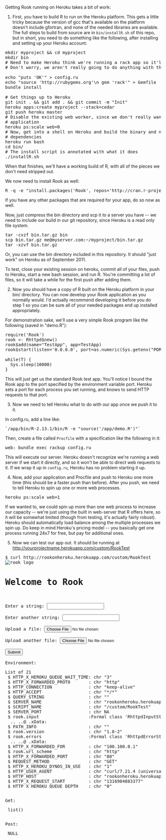 Getting Rook running on Heroku takes a bit of work:

1) First, you have to build R to run on the Heroku platform. This gets a little
tricky because the version of gcc that's available on the platform doesn't
include gfortran, and none of the needed libraries are available. The full
steps to build from source are in <code>bin/installR.sh</code> of this repo, but in short,
you need to do something like the following, after installing and setting up
your Heroku account:

<pre>
mkdir myproject && cd myproject
mkdir bin
# Need to make Heroku think we're running a rack app so it'll accept our pushes.
# Don't worry, we aren't really going to do anything with this.

echo "puts 'OK'" > config.ru
echo "source 'http://rubygems.org'\n gem 'rack'" > Gemfile
bundle install

# Get things up to Heroku
git init . && git add . && git commit -m "Init"
heroku apps:create myproject --stack=cedar
git push heroku master
# Disable the existing web worker, since we don't really want to run the rack
# application
heroku ps:scale web=0 
# Now, get into a shell on Heroku and build the binary and necessary
# dependencies
heroku run bash
cd bin/
# The install script is annotated with what it does
./installR.sh
</pre>

When that finishes, we'll have a working build of R, with all of the pieces we
don't need stripped out. 

We now need to install Rook as well:
<pre>
R -q -e "install.packages('Rook', repos='http://cran.r-project.org')"
</pre>
If you have any other packages that are required for your app, do so now as well.

Now, just compress the bin directory and scp it to
a server you have -- we need to include our build in our git repository, since
Heroku is a read only file system.

<pre>
tar -cvzf bin.tar.gz bin
scp bin.tar.gz me@myserver.com:~/myproject/bin.tar.gz
tar -xzvf bin.tar.gz
</pre>

Or, you can use the bin directory included in this repository. It should "just
work" on Heroku as of September 2011.

To test, close your existing session on heroku, commit all of your files, push
to Heroku, start a new bash session, and run R. You're committing a lot of
files, so it will take a while for the first push after adding them.

2) Now you should have a copy of R built on the Heroku platform in your bin/
directory. You can now develop your Rook application as you normally would. I'd
actually recommend developing it before you do step 1 so you can be sure all of
your needed packages end up installed appropriately.

For demonstration sake, we'll use a very simple Rook program like the
following (saved in "demo.R"):

<pre>
require('Rook')
rook <- Rhttpd$new()
rook$add(name="TestApp", app=TestApp)
rook$start(listen='0.0.0.0', port=as.numeric(Sys.getenv("PORT")))

while(T) {
  Sys.sleep(10000)
}
</pre>

This will just get us the standard Rook test app. You'll notice I bound the Rook app to the port specified by the environment
variable port. Heroku sets a port for each process you set running, and knows
to send HTTP requests to that port.

3) Now we need to tell Heroku what to do with our app once we push it to it.

In config.ru, add a line like:

<pre>
`/app/bin/R-2.13.1/bin/R -e "source('/app/demo.R')"`
</pre>

Then, create a file called <code>Procfile</code> with a specification like the
following in it:

<pre>
web: bundle exec rackup config.ru 
</pre>

This will execute our server. Heroku doesn't recognize we're running a web
server if we start it directly, and so it won't be able to direct web requests
to it. If we wrap it up in <code>config.ru</code>, Heroku has no problem
starting it up.

4) Now, add your application and Procfile and push to Heroku one more time (this should be a faster push than before). After you push, we need to tell Heroku to spin up one or more web processes.
<pre>
heroku ps:scale web=1
</pre>

If we wanted to, we could spin up more than one web process to increase our
capacity -- we're just using the built in web-server that R offers here, so it
will be somewhat limited (though from testing, it's actually fairly robust).
Heroku should automatically load balance among the multiple processes we spin
up. Do keep in mind Heroku's pricing model -- you basically get one process
running 24x7 for free, but pay for additional ones.

5) Now we can test our app out. It should be running at
http://yourprojectname.herokuapp.com/custom/RookTest

<pre>
$ curl http://rookonheroku.herokuapp.com/custom/RookTest
<HTML><head><style type="text/css">
table { border: 1px solid #8897be; border-spacing: 0px; font-size: 10pt; }td { border-bottom:1px solid #d9d9d9; border-left:1px solid #d9d9d9; border-spacing: 0px; padding: 3px 8px; }td.l { font-weight: bold; width: 10%; }
tr.e { background-color: #eeeeee; border-spacing: 0px; }
tr.o { background-color: #ffffff; border-spacing: 0px; }
</style></head><BODY><img alt="rook logo" src="http://wiki.rapache.net/static/rook.png"><H1>Welcome to Rook</H1>
<form enctype="multipart/form-data" method=POST action="/custom/RookTest/thogeeexgq?called=13.6027460331097">Enter a string: <input type=text name=name value=""><br>
Enter another string: <input type=text name=name2 value=""><br>
Upload a file: <input type=file name=fileUpload><br>
Upload another file: <input type=file name=anotherFile><br>
<input type=submit name=Submit><br><br>Environment:<br><pre>List of 21
 $ HTTP_X_HEROKU_QUEUE_WAIT_TIME: chr "3"
 $ HTTP_X_FORWARDED_PROTO       : chr "http"
 $ HTTP_CONNECTION              : chr "keep-alive"
 $ HTTP_ACCEPT                  : chr "*/*"
 $ QUERY_STRING                 : chr ""
 $ SERVER_NAME                  : chr "rookonheroku.herokuapp.com"
 $ SCRIPT_NAME                  : chr "/custom/RookTest"
 $ SERVER_PORT                  : chr NA
 $ rook.input                   :Formal class 'RhttpdInputStream' [package "Rook"] with 1 slots
  .. ..@ .xData:<environment: 0x2bc02c8> 
 $ PATH_INFO                    : chr ""
 $ rook.version                 : chr "1.0-2"
 $ rook.errors                  :Formal class 'RhttpdErrorStream' [package "Rook"] with 1 slots
  .. ..@ .xData:<environment: 0x32fd670> 
 $ HTTP_X_FORWARDED_FOR         : chr "100.100.0.1"
 $ rook.url_scheme              : chr "http"
 $ HTTP_X_FORWARDED_PORT        : chr "80"
 $ REQUEST_METHOD               : chr "GET"
 $ HTTP_X_HEROKU_DYNOS_IN_USE   : chr "1"
 $ HTTP_USER_AGENT              : chr "curl/7.21.4 (universal-apple-darwin11.0) libcurl/7.21.4 OpenSSL/0.9.8r zlib/1.2.5"
 $ HTTP_HOST                    : chr "rookonheroku.herokuapp.com"
 $ HTTP_X_REQUEST_START         : chr "1316984883377"
 $ HTTP_X_HEROKU_QUEUE_DEPTH    : chr "0"</pre><br>Get:<br><pre> list()</pre><br>Post:<br><pre> NULL</pre><br><br>

</pre>
